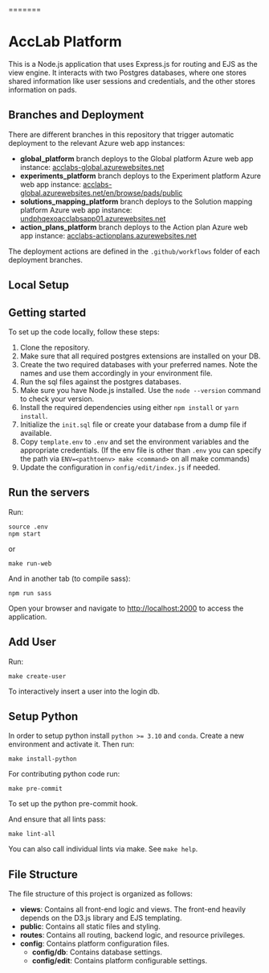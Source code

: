 =======
# AccLab Platform

This is a Node.js application that uses Express.js for routing and EJS as the view engine. It interacts with two Postgres databases, where one stores shared information like user sessions and credentials, and the other stores information on pads.

## Branches and Deployment

There are different branches in this repository that trigger automatic deployment to the relevant Azure web app instances:

- **global_platform** branch deploys to the Global platform Azure web app instance: [acclabs-global.azurewebsites.net](https://acclabs-global.azurewebsites.net/)
- **experiments_platform** branch deploys to the Experiment platform Azure web app instance: [acclabs-global.azurewebsites.net/en/browse/pads/public](https://acclabs-global.azurewebsites.net/en/browse/pads/public)
- **solutions_mapping_platform** branch deploys to the Solution mapping platform Azure web app instance: [undphqexoacclabsapp01.azurewebsites.net](https://undphqexoacclabsapp01.azurewebsites.net/)
- **action_plans_platform** branch deploys to the Action plan Azure web app instance: [acclabs-actionplans.azurewebsites.net](https://acclabs-actionplans.azurewebsites.net/)

The deployment actions are defined in the `.github/workflows` folder of each deployment branches.

## Local Setup

## Getting started

To set up the code locally, follow these steps:

1. Clone the repository.
2. Make sure that all required postgres extensions are installed on your DB.
3. Create the two required databases with your preferred names. Note the names and use them accordingly in your environment file.
4. Run the sql files against the postgres databases.
5. Make sure you have Node.js installed. Use the `node --version` command to check your version.
6. Install the required dependencies using either `npm install` or `yarn install`.
7. Initialize the `init.sql` file or create your database from a dump file if available.
8. Copy `template.env` to `.env` and set the environment variables and the appropriate credentials.
    (If the env file is other than `.env` you can specify the path via
    `ENV=<pathtoenv> make <command>` on all make commands)
9. Update the configuration in `config/edit/index.js` if needed.

## Run the servers

Run:
```
source .env
npm start
```
or
```
make run-web
```

And in another tab (to compile sass):
```
npm run sass
```

Open your browser and navigate to [http://localhost:2000](http://localhost:2000) to access the application.

## Add User

Run:
```
make create-user
```
To interactively insert a user into the login db.

## Setup Python

In order to setup python install `python >= 3.10` and `conda`.
Create a new environment and activate it.
Then run:
```
make install-python
```

For contributing python code run:
```
make pre-commit
```
To set up the python pre-commit hook.

And ensure that all lints pass:
```
make lint-all
```
You can also call individual lints via make. See `make help`.

## File Structure

The file structure of this project is organized as follows:

- **views**: Contains all front-end logic and views. The front-end heavily depends on the D3.js library and EJS templating.
- **public**: Contains all static files and styling.
- **routes**: Contains all routing, backend logic, and resource privileges.
- **config**: Contains platform configuration files.
  - **config/db**: Contains database settings.
  - **config/edit**: Contains platform configurable settings.
